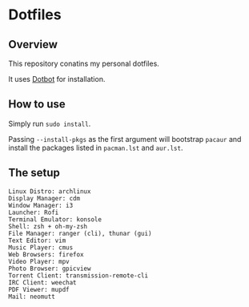 # Dotfiles

## Overview

This repository conatins my personal dotfiles.

It uses [Dotbot][dotbot] for installation.

## How to use

Simply run `sudo install`.

Passing `--install-pkgs` as the first argument will bootstrap `pacaur` and install the packages listed in `pacman.lst` and `aur.lst`.

## The setup

```
Linux Distro: archlinux
Display Manager: cdm
Window Manager: i3
Launcher: Rofi
Terminal Emulator: konsole
Shell: zsh + oh-my-zsh
File Manager: ranger (cli), thunar (gui)
Text Editor: vim
Music Player: cmus
Web Browsers: firefox
Video Player: mpv
Photo Browser: gpicview
Torrent Client: transmission-remote-cli
IRC Client: weechat
PDF Viewer: mupdf
Mail: neomutt
```

[dotbot]: https://github.com/anishathalye/dotbot

